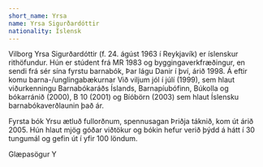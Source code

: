 ```yaml
---
short_name: Yrsa
name: Yrsa Sigurðardóttir
nationality: Íslensk
---
```

Vilborg Yrsa Sigurðardóttir (f. 24. ágúst 1963 í Reykjavík) er íslenskur rithöfundur. Hún er stúdent frá MR 1983 og byggingaverkfræðingur, en sendi frá sér sína fyrstu barnabók, Þar lágu Danir í því, árið 1998. Á eftir komu barna-/unglingabækurnar Við viljum jól í júlí (1999), sem hlaut viðurkenningu Barnabókaráðs Íslands, Barnapíubófinn, Búkolla og bókarránið (2000), B 10 (2001) og Bíóbörn (2003) sem hlaut Íslensku barnabókaverðlaunin það ár.

Fyrsta bók Yrsu ætluð fullorðnum, spennusagan Þriðja táknið, kom út árið 2005. Hún hlaut mjög góðar viðtökur og bókin hefur verið þýdd á hátt í 30 tungumál og gefin út í yfir 100 löndum.

Glæpasögur Y